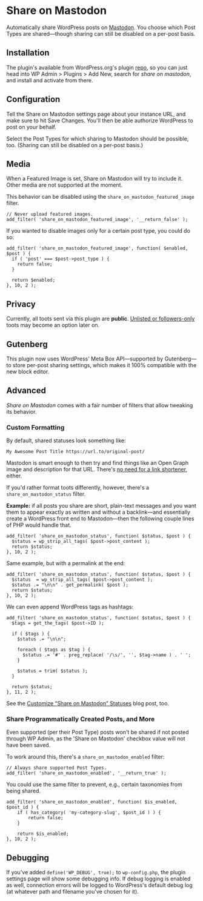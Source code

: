# Share on Mastodon
Automatically share WordPress posts on [Mastodon](https://joinmastodon.org/). You choose which Post Types are shared—though sharing can still be disabled on a per-post basis.

## Installation
The plugin's available from WordPress.org's plugin [repo](https://wordpress.org/plugins/share-on-mastodon/), so you can just head into WP Admin > Plugins > Add New, search for _share on mastodon_, and install and activate from there.

## Configuration
Tell the Share on Mastodon settings page about your instance URL, and make sure to hit Save Changes. You'll then be able authorize WordPress to post on your behalf.

Select the Post Types for which sharing to Mastodon should be possible, too. (Sharing can still be disabled on a per-post basis.)

## Media
When a Featured Image is set, Share on Mastodon will try to include it. Other media are not supported at the moment.

This behavior can be disabled using the `share_on_mastodon_featured_image` filter.
```
// Never upload featured images.
add_filter( 'share_on_mastodon_featured_image', '__return_false' );
```

If you wanted to disable images only for a certain post type, you could do so:
```
add_filter( 'share_on_mastodon_featured_image', function( $enabled, $post ) {
  if ( 'post' === $post->post_type ) {
    return false;
  }

  return $enabled;
}, 10, 2 );
```

## Privacy
Currently, all toots sent via this plugin are **public**. [Unlisted or followers-only](https://docs.joinmastodon.org/usage/privacy/#publishing-levels) toots may become an option later on.

## Gutenberg
This plugin now uses WordPress' Meta Box API—supported by Gutenberg—to store per-post sharing settings, which makes it 100% compatible with the new block editor.

## Advanced
_Share on Mastodon_ comes with a fair number of filters that allow tweaking its behavior.

### Custom Formatting
By default, shared statuses look something like:
```
My Awesome Post Title https://url.to/original-post/
```

Mastodon is smart enough to then try and find things like an Open Graph image and description for that URL. There's [no need for a link shortener](https://docs.joinmastodon.org/api/guidelines/#other-links), either.

If you'd rather format toots differently, however, there's a `share_on_mastodon_status` filter.

**Example:** if all posts you share are short, plain-text messages and you want them to appear exactly as written and without a backlink—and essentially create a WordPress front end to Mastodon—then the following couple lines of PHP would handle that.
```
add_filter( 'share_on_mastodon_status', function( $status, $post ) {
  $status = wp_strip_all_tags( $post->post_content );
  return $status;
}, 10, 2 );
```
Same example, but with a permalink at the end:
```
add_filter( 'share_on_mastodon_status', function( $status, $post ) {
  $status  = wp_strip_all_tags( $post->post_content );
  $status .= "\n\n" . get_permalink( $post );
  return $status;
}, 10, 2 );
```

We can even append WordPress tags as hashtags:
```
add_filter( 'share_on_mastodon_status', function( $status, $post ) {
  $tags = get_the_tags( $post->ID );

  if ( $tags ) {
    $status .= "\n\n";
    
    foreach ( $tags as $tag ) {
      $status .= '#' . preg_replace( '/\s/', '', $tag->name ) . ' ';
    }

    $status = trim( $status );
  }

  return $status;
}, 11, 2 );
```
See the [Customize “Share on Mastodon” Statuses](https://janboddez.tech/articles/customize-share-on-mastodon-statuses) blog post, too.

### Share Programmatically Created Posts, and More
Even supported (per their Post Type) posts won't be shared if not posted through WP Admin, as the 'Share on Mastodon' checkbox value will not have been saved.

To work around this, there's a `share_on_mastodon_enabled` filter:
```
// Always share supported Post Types.
add_filter( 'share_on_mastodon_enabled', '__return_true' );
```

You could use the same filter to prevent, e.g., certain taxonomies from being shared.
```
add_filter( 'share_on_mastodon_enabled', function( $is_enabled, $post_id ) {
	if ( has_category( 'my-category-slug', $post_id ) ) {
		return false;
	}

	return $is_enabled;
}, 10, 2 );
```
## Debugging
If you've added `define('WP_DEBUG', true);` to `wp-config.php`, the plugin settings page will show some debugging info. If debug logging is enabled as well, connection errors will be logged to WordPress's default debug log (at whatever path and filename you've chosen for it).
